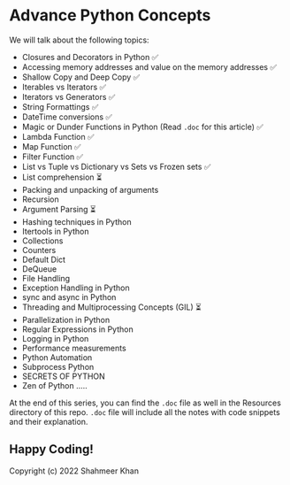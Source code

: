 # Advance Python Concepts

We will talk about the following topics: 
- Closures and Decorators in Python 	:white_check_mark:
- Accessing memory addresses and value on the memory addresses 	:white_check_mark:
- Shallow Copy and Deep Copy 	:white_check_mark:
- Iterables vs Iterators 	:white_check_mark:
- Iterators vs Generators 	:white_check_mark:
- String Formattings  :white_check_mark:
- DateTime conversions :white_check_mark:
- Magic or Dunder Functions in Python (Read `.doc` for this article) :white_check_mark:
- Lambda Function 	:white_check_mark:
- Map Function 	:white_check_mark:
- Filter Function 	:white_check_mark:
- List vs Tuple vs Dictionary vs Sets vs Frozen sets  :white_check_mark:
- List comprehension  :hourglass_flowing_sand:
- Packing and unpacking of arguments
- Recursion
- Argument Parsing :hourglass_flowing_sand:
- Hashing techniques in Python
- Itertools in Python
- Collections
- Counters
- Default Dict
- DeQueue
- File Handling 
- Exception Handling in Python
- sync and async in Python
- Threading and Multiprocessing Concepts (GIL)  :hourglass_flowing_sand:
- Parallelization in Python
- Regular Expressions in Python 
- Logging in Python 
- Performance measurements
- Python Automation
- Subprocess Python
- SECRETS OF PYTHON
- Zen of Python  .....

At the end of this series, you can find the `.doc` file as well in the Resources directory of this repo. `.doc` file will include all the notes with code snippets and their explanation.

Happy Coding! 
-
Copyright (c) 2022 Shahmeer Khan
 
